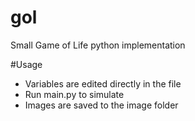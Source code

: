 # gol
Small Game of Life python implementation

#Usage
- Variables are edited directly in the file
- Run main.py to simulate
- Images are saved to the image folder
